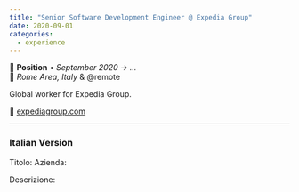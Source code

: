 ```yaml
---
title: "Senior Software Development Engineer @ Expedia Group"
date: 2020-09-01
categories:
  - experience
---
```

💼 **Position** • _September 2020 → ..._  
📍 _Rome Area, Italy_ & @remote

Global worker for Expedia Group.

🔗 [expediagroup.com](https://expediagroup.com/)

---

### Italian Version

Titolo: 
Azienda: 

Descrizione:

